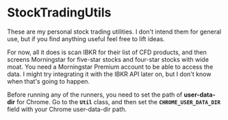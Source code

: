# StockTradingUtils

These are my personal stock trading utilities. I don't intend them for general use, but if you find anything useful feel free to lift ideas.

For now, all it does is scan IBKR for their list of CFD products, and then screens Morningstar for five-star stocks and four-star stocks with wide moat. You need a Morningstar Premium account to be able to access the data. I might try integrating it with the IBKR API later on, but I don't know when that's going to happen.

Before running any of the runners, you need to set the path of **user-data-dir** for Chrome. Go to the **```Util```** class, and then set the **```CHROME_USER_DATA_DIR```** field with your Chrome user-data-dir path.